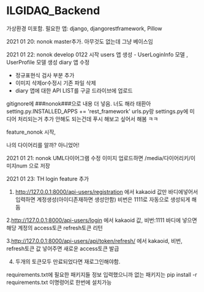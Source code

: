 # ILGIDAQ_Backend

가상환경 미포함.
필요한 앱: django, djangorestframework, Pillow


2021 01 20: nonok
master추가. 아무것도 없는데 그냥 베이스임

2021 01 22: nonok
develop 0122 시작
users 앱 생성 - UserLoginInfo 모델 , UserProfile 모델 생성
diary 앱 수정
- 정규표현식 검사 부분 추가
- 이미지 삭제or수정시 기존 파일 삭제
- diary 앱에 대한 API LIST를 구글 드라이브에 업로드

gitignore에 ###nonok###으로 내용 더 넣음. 너도 해라 태환아
setting.py.INSTALLED_APPS += 'rest_framework'
urls.py랑 settings.py에 미디어 처리되는거 추가
안해도 되는건데 푸시 해보고 싶어서 해봄 ㅋㅋ

feature_nonok 시작,

나의 다이어리를 알까?
아니었어!

2021 01 21: nonok
UML다이어그램 수정
이미지 업로드하면 /media/다이어리키/이미지num 으로 저장

2021 01 23: TH
login feature 추가

1. http://127.0.0.1:8000/api-users/registration 에서 kakaoid 값만 바디에넣어서 입력하면 계정생성(아이디존재하면 생성안함)
비번은 1111로 자동으로 생성되게 해둠

2.http://127.0.0.1:8000/api-users/login 에서 kakaoid 값, 비번:1111 바디에 넣으면 해당 계정의 access토큰 refresh토큰 리턴

3.http://127.0.0.1:8000/api-users/api/token/refresh/  에서 kakaoid, 비번, refresh토큰 값 넣어주면 새로운 access토큰 발급

4. 두개의 토큰모두 만료되었다면 재로그인해야함.


requirements.txt에 필요한 패키지들 정보 입력했으니까 없는 패키지는 pip install -r requirements.txt 이명령어로 한번에 설치가능 